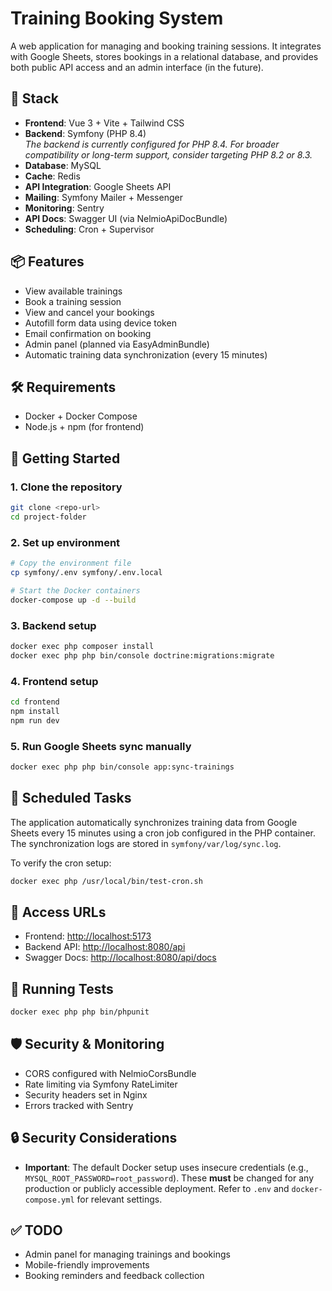 # Training Booking System

A web application for managing and booking training sessions. It integrates with Google Sheets, stores bookings in a relational database, and provides both public API access and an admin interface (in the future).

## 🚀 Stack

- **Frontend**: Vue 3 + Vite + Tailwind CSS  
- **Backend**: Symfony (PHP 8.4)  
  *The backend is currently configured for PHP 8.4. For broader compatibility or long-term support, consider targeting PHP 8.2 or 8.3.*
- **Database**: MySQL  
- **Cache**: Redis  
- **API Integration**: Google Sheets API  
- **Mailing**: Symfony Mailer + Messenger  
- **Monitoring**: Sentry  
- **API Docs**: Swagger UI (via NelmioApiDocBundle)
- **Scheduling**: Cron + Supervisor

## 📦 Features

- View available trainings  
- Book a training session  
- View and cancel your bookings  
- Autofill form data using device token  
- Email confirmation on booking  
- Admin panel (planned via EasyAdminBundle)
- Automatic training data synchronization (every 15 minutes)

## 🛠 Requirements

- Docker + Docker Compose  
- Node.js + npm (for frontend)

## 📂 Getting Started

### 1. Clone the repository

```bash
git clone <repo-url>
cd project-folder
```

### 2. Set up environment

```bash
# Copy the environment file
cp symfony/.env symfony/.env.local

# Start the Docker containers
docker-compose up -d --build
```

### 3. Backend setup

```bash
docker exec php composer install
docker exec php php bin/console doctrine:migrations:migrate
```

### 4. Frontend setup

```bash
cd frontend
npm install
npm run dev
```

### 5. Run Google Sheets sync manually

```bash
docker exec php php bin/console app:sync-trainings
```

## 🔄 Scheduled Tasks

The application automatically synchronizes training data from Google Sheets every 15 minutes using a cron job configured in the PHP container. The synchronization logs are stored in `symfony/var/log/sync.log`.

To verify the cron setup:

```bash
docker exec php /usr/local/bin/test-cron.sh
```

## 🔗 Access URLs

- Frontend: [http://localhost:5173](http://localhost:5173)  
- Backend API: [http://localhost:8080/api](http://localhost:8080/api)  
- Swagger Docs: [http://localhost:8080/api/docs](http://localhost:8080/api/docs)

## 🧪 Running Tests

```bash
docker exec php php bin/phpunit
```

## 🛡 Security & Monitoring

- CORS configured with NelmioCorsBundle  
- Rate limiting via Symfony RateLimiter  
- Security headers set in Nginx  
- Errors tracked with Sentry

## 🔒 Security Considerations

- **Important**: The default Docker setup uses insecure credentials (e.g., `MYSQL_ROOT_PASSWORD=root_password`). These **must** be changed for any production or publicly accessible deployment. Refer to `.env` and `docker-compose.yml` for relevant settings.

## ✅ TODO

- Admin panel for managing trainings and bookings  
- Mobile-friendly improvements  
- Booking reminders and feedback collection
